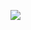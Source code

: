 <a href="../rockseries.html"><img src="http://firedpot.com/images/rockseries/20110518-dfpu48qxtmihhj6bw1h2bp7cj9.jpg" /></a>
